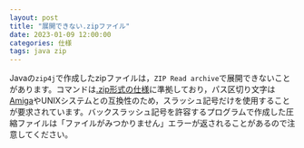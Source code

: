 ```yaml
---
layout: post
title: "展開できない.zipファイル"
date: 2023-01-09 12:00:00
categories: 仕様
tags: java zip
---
```


Javaの`zip4j`で作成したzipファイルは，`ZIP Read archive`で展開できないことがあります。コマンドは[.zip形式の仕様](https://pkware.cachefly.net/webdocs/APPNOTE/APPNOTE-6.3.9.TXT)に準拠しており，パス区切り文字は[Amiga](https://ja.wikipedia.org/wiki/Amiga)やUNIXシステムとの互換性のため，スラッシュ記号だけを使用することが要求されています。バックスラッシュ記号を許容するプログラムで作成した圧縮ファイルは「ファイルがみつかりません」エラーが返されることがあるので注意してください。
